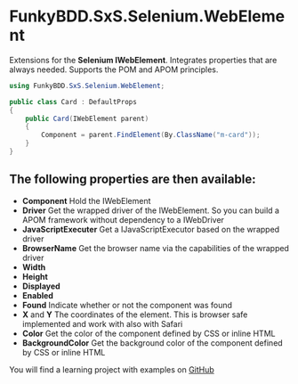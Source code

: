 # FunkyBDD.SxS.Selenium.WebElement
Extensions for the **Selenium IWebElement**. Integrates properties that are always needed. Supports the POM and APOM principles.

```c#
using FunkyBDD.SxS.Selenium.WebElement;

public class Card : DefaultProps
{
    public Card(IWebElement parent)
    {
        Component = parent.FindElement(By.ClassName("m-card"));
    }
}
```

## The following properties are then available:

- **Component**
  Hold the IWebElement
- **Driver**
  Get the wrapped driver of the IWebElement. So you can build a APOM framework without dependency to a IWebDriver
- **JavaScriptExecuter**
  Get a IJavaScriptExecutor based on the wrapped driver
- **BrowserName**
  Get the browser name via the capabilities of the wrapped driver
- **Width**
- **Height**
- **Displayed**
- **Enabled**
- **Found**
  Indicate whether or not the component was found
- **X** and **Y**
  The coordinates of the element. This is browser safe implemented and work with also with Safari
- **Color**
  Get the color of the component defined by CSS or inline HTML
- **BackgroundColor**
  Get the background color of the component defined by CSS or inline HTML



You will find a learning project with examples on [GitHub](https://github.com/AndreasKarz/AutomatedTestingWorkshop)
